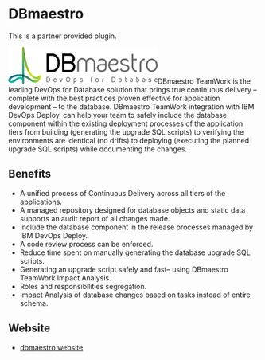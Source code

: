 
# DBmaestro

This is a partner provided plugin.

![DBmaetro Logo](media/logo-300x74.png)DBmaestro TeamWork is the leading DevOps for Database solution that brings true continuous delivery – complete with the best practices proven effective for application development – to the database. DBmaestro TeamWork integration with IBM DevOps Deploy, can help your team to safely include the database component within the existing deployment processes of the application tiers from building (generating the upgrade SQL scripts) to verifying the environments are identical (no drifts) to deploying (executing the planned upgrade SQL scripts) while documenting the changes.

## Benefits

* A unified process of Continuous Delivery across all tiers of the applications.
* A managed repository designed for database objects and static data supports an audit report of all changes made.
* Include the database component in the release processes managed by IBM DevOps Deploy.
* A code review process can be enforced.
* Reduce time spent on manually generating the database upgrade SQL scripts.
* Generating an upgrade script safely and fast– using DBmaestro TeamWork Impact Analysis.
* Roles and responsibilities segregation.
* Impact Analysis of database changes based on tasks instead of entire schema.

## Website

* [dbmaestro website](https://www.dbmaestro.com/)
